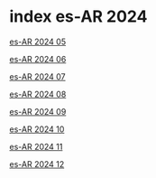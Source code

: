 # index es-AR 2024

<a href="./05">es-AR 2024 05</a>

<a href="./06">es-AR 2024 06</a>

<a href="./07">es-AR 2024 07</a>

<a href="./08">es-AR 2024 08</a>

<a href="./09">es-AR 2024 09</a>

<a href="./10">es-AR 2024 10</a>

<a href="./11">es-AR 2024 11</a>

<a href="./12">es-AR 2024 12</a>

